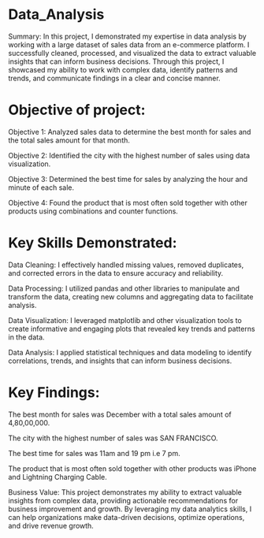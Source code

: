 # Data_Analysis

Summary: In this project, I demonstrated my expertise in data analysis by working with a large dataset of sales data from an e-commerce platform. I successfully cleaned, processed, and visualized the data to extract valuable insights that can inform business decisions. Through this project, I showcased my ability to work with complex data, identify patterns and trends, and communicate findings in a clear and concise manner.

# Objective of project:

Objective 1: Analyzed sales data to determine the best month for sales and the total sales amount for that month.

Objective 2: Identified the city with the highest number of sales using data visualization.

Objective 3: Determined the best time for sales by analyzing the hour and minute of each sale.

Objective 4: Found the product that is most often sold together with other products using combinations and counter functions.

# Key Skills Demonstrated:

Data Cleaning: I effectively handled missing values, removed duplicates, and corrected errors in the data to ensure accuracy and reliability.

Data Processing: I utilized pandas and other libraries to manipulate and transform the data, creating new columns and aggregating data to facilitate analysis.

Data Visualization: I leveraged matplotlib and other visualization tools to create informative and engaging plots that revealed key trends and patterns in the data.

Data Analysis: I applied statistical techniques and data modeling to identify correlations, trends, and insights that can inform business decisions.


# Key Findings:


The best month for sales was December with a total sales amount of 4,80,00,000.

The city with the highest number of sales was SAN FRANCISCO.

The best time for sales was 11am and 19 pm i.e 7 pm.

The product that is most often sold together with other products was iPhone and Lightning Charging Cable.

Business Value: This project demonstrates my ability to extract valuable insights from complex data, providing actionable recommendations for business improvement and growth. By leveraging my data analytics 
skills, I can help organizations make data-driven decisions, optimize operations, and drive revenue growth.
